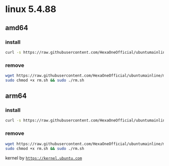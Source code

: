 # linux 5.4.88
 
## amd64

### install
```bash
curl -s https://raw.githubusercontent.com/HexaOneOfficial/ubuntumainline/main/catalog/5.8.88/amd64LTS.sh | sh
``` 
### remove
```bash
wget https://raw.githubusercontent.com/HexaOneOfficial/ubuntumainline/main/catalog/5.4.88/rm.sh
sudo chmod +x rm.sh && sudo ./rm.sh
```
## arm64

### install
```bash
curl -s https://raw.githubusercontent.com/HexaOneOfficial/ubuntumainline/main/catalog/5.4.88/arm64LTS.sh | sh
``` 
### remove
```bash
wget https://raw.githubusercontent.com/HexaOneOfficial/ubuntumainline/main/catalog/5.4.88/rm.sh
sudo chmod +x rm.sh && sudo ./rm.sh
``` 
 
 
kernel by [`https://kernel.ubuntu.com`](https://kernel.ubuntu.com/)
